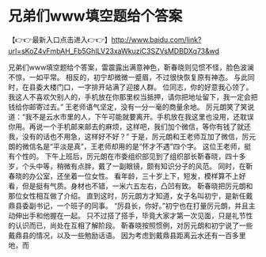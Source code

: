 # 兄弟们www填空题给个答案


【👉👉最新入口点击进入👉👉】http://www.baidu.com/link?url=sKoZ4vFmbAH_Fb5GhILV23xaWkuziC3SZVsMDBDXq73&wd


兄弟们www填空题给个答案，雷震露出满意神色，靳春晓则见惯不怪，脸色波澜不惊，一如平常。
相反的，初宁却微微一蹙眉，不过很快恢复原有神态。
与此同时，在县委大楼门口，一字排开站满了迎接人群。
位同志，你的好意我心领了。我这人不喜欢欠别人的，手机放在你那里权当抵押，请你把地址留下，我一定会把钱给你邮寄过去。”
王老师语气坚定，没有一分一毫的商量余地。
厉元朗笑了笑说道：“我不是云水市里的人，下午可能就要离开。手机放在我这里也没用，还耽误你用。再说一个手机邮来邮去的麻烦，这样吧，我们加个微信，等你有钱了就还我，没有的话也不用急，这样好不好？”
于是，厉元朗和王老师互加了微信，厉元朗的微信名是“平淡是真”，王老师却用的是“怀才不遇”四个字。
这位王老师，挺有个性的。
下午上班后，厉元朗在市委组织部见到了组织部长靳春晓，四十多岁，个头中等，稍微有点胖，戴了一副眼镜，颇有知识分子的风范。
同时，在靳春晓的办公室，还坐着一位女性。
看年龄，三十岁上下，短发，模样算不上好看，但是挺有气质。身材也不错，一米六五左右，凸凹有致。
靳春晓把厉元朗和那位女性相互做了介绍。
直到这时，厉元朗方才知道，女子名叫初宁，是新任戴鼎县委副书记，一个班子的同事。
“厉县长，你好。”初宁也在打量厉元朗，并且主动伸出手和他握在一起。
只不过搭了搭手，毕竟大家才第一次见面，只是礼节性的认识而已，尚处在互相了解阶段。
靳春晓按照惯例，对厉元朗和初宁说了一些戴鼎县的情况，以及一些勉励话语。
因为考虑到戴鼎县距离云水还有一百多里地，而
